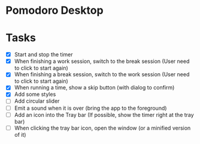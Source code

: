 # Pomodoro Desktop

# Tasks
- [x] Start and stop the timer
- [x] When finishing a work session, switch to the break session (User need to click to start again)
- [x] When finishing a break session, switch to the work session (User need to click to start again)
- [x] When running a time, show a skip button (with dialog to confirm)
- [x] Add some styles
- [ ] Add circular slider
- [ ] Emit a sound when it is over (bring the app to the foreground)
- [ ] Add an icon into the Tray bar (If possible, show the timer right at the tray bar)
- [ ] When clicking the tray bar icon, open the window (or a minified version of it)
